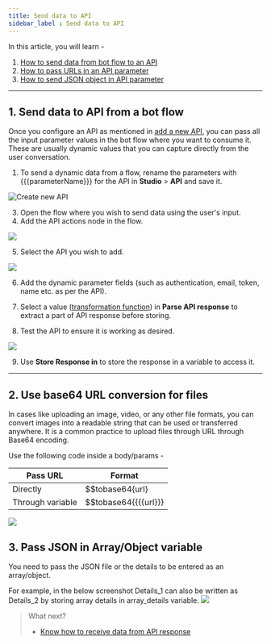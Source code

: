 ```yaml
---
title: Send data to API 
sidebar_label : Send data to API
---
```

In this article, you will learn -
1. [How to send data from bot flow to an API](#1)
2. [How to pass URLs in an API parameter](#2)
3. [How to send JSON object in API parameter](#3)

---
## <a name="1"></a>1. Send data to API from a bot flow
Once you configure an API as mentioned in [add a new API](./add-api), you can pass all the input parameter values in the bot flow where you want to consume it. These are usually dynamic values that you can capture directly from the user conversation. 
1. To send a dynamic data from a flow, rename the parameters with {{{parameterName}}} for the API in **Studio** > **API** and save it.

![Create new API](https://cdn.yellowmessenger.com/UOsO4KlWdRZf1623865589545.png)

3. Open the flow where you wish to send data using the user's input.
4. Add the API actions node in the flow.

![](https://i.imgur.com/AfLDOBK.png)

5. Select the API you wish to add.

![](https://i.imgur.com/iSBQmEu.png)

6. Add the dynamic parameter fields (such as authentication, email, token, name etc. as per the API).
7. Select a value ([transformation function](https://docs.yellow.ai/docs/platform_concepts/studio/api/transformation-function)) in **Parse API response** to extract a part of API response before storing.

8. Test the API to ensure it is working as desired.

![](https://i.imgur.com/Qu6rfqB.png)

9.  Use **Store Response in** to store the response in a variable to access it.
---  

## <a name="2"></a>2. Use base64 URL conversion for files
In cases like uploading an image, video, or any other file formats, you can convert images into a readable string that can be used or transferred anywhere. It is a common practice to upload files through URL through Base64 encoding.

Use the following code inside a body/params -

| Pass URL  | Format |
|-- | --|
Directly | $$tobase64{url}
Through variable | $$tobase64{{{{url}}}

![](https://i.imgur.com/SRHt8OM.png)


## <a name="3"></a>3. Pass JSON in Array/Object variable

You need to pass the JSON file or the details to be entered as an array/object.

For example, in the below screenshot Details_1 can also be written as Details_2 by storing array details in array_details variable.
![](https://i.imgur.com/3aY0MXY.png)

> What next?
> * [Know how to receive data from API response](receive-data.md)